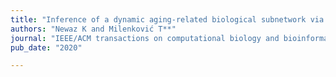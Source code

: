```yaml
---
title: "Inference of a dynamic aging-related biological subnetwork via network propagation"
authors: "Newaz K and Milenković T**"
journal: "IEEE/ACM transactions on computational biology and bioinformatics"
pub_date: "2020"

---
```

